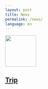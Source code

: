 ```yaml
---
layout: post
title: News
permalink: /news/
language: en
---
```


<article>
  <div class="container">
    <div class="row">
      <div class="col-3">
        <img style="height:100px;width:auto;" src="{{ "/assets/img/tree.jpg" | prepend: site.baseurl }}" alt="" />
      </div>
      <div class="col-7">
        <h1><a href="/news/trip/">Trip</a></h1>
        <p></p>
      </div>
    </div>
  </div>
</article>
<!--
-->
